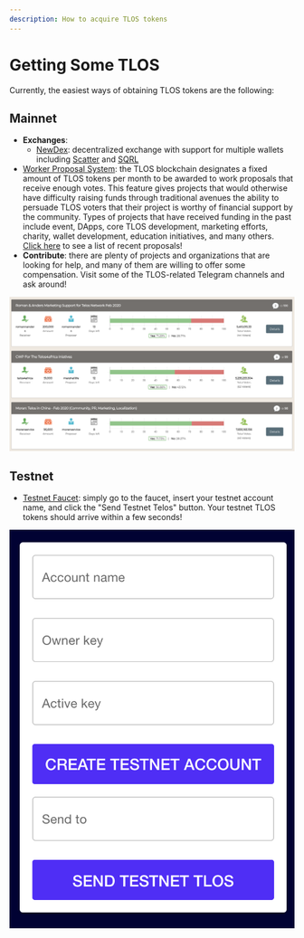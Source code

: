 ```yaml
---
description: How to acquire TLOS tokens
---
```


# Getting Some TLOS

Currently, the easiest ways of obtaining TLOS tokens are the following:

## Mainnet

* **Exchanges**:
  * [NewDex](https://newdex.io/trade/eosio.token-tlos-eos): decentralized exchange with support for multiple wallets including [Scatter](https://get-scatter.com/) and [SQRL](https://sqrlwallet.io/)
* [Worker Proposal System](https://medium.com/telos-foundation/telos-user-guide-tutorial-worker-proposals-b9b5f422ef08): the TLOS blockchain designates a fixed amount of TLOS tokens per month to be awarded to work proposals that receive enough votes. This feature gives projects that would otherwise have difficulty raising funds through traditional avenues the ability to persuade TLOS voters that their project is worthy of financial support by the community. Types of projects that have received funding in the past include event, DApps, core TLOS development, marketing efforts, charity, wallet development, education initiatives, and many others. [Click here](https://chainspector.io/governance) to see a list of recent proposals!
* **Contribute**: there are plenty of projects and organizations that are looking for help, and many of them are willing to offer some compensation. Visit some of the TLOS-related Telegram channels and ask around!

![Example of a few WPS proposals that successfully received their requested funding](../.gitbook/assets/image%20%283%29.png)

## Testnet

* [Testnet Faucet](https://app.telos.net/testnet/developers): simply go to the faucet, insert your testnet account name, and click the "Send Testnet Telos" button. Your testnet TLOS tokens should arrive within a few seconds!

![](../.gitbook/assets/image%20%286%29.png)

